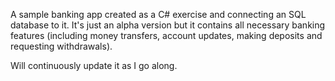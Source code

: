 A sample banking app created as a C# exercise and connecting an SQL database to it.
It's just an alpha version but it contains all necessary banking features (including money transfers, account updates, making deposits and requesting withdrawals).

Will continuously update it as I go along.
